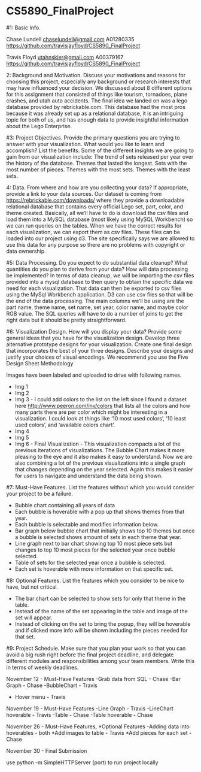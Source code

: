 # CS5890_FinalProject

#1: Basic Info. 

Chase Lundell
chaselundell@gmail.com
A01280335
https://github.com/travisjayfloyd/CS5890_FinalProject

Travis Floyd
utahnskier@gmail.com
A00379167
https://github.com/travisjayfloyd/CS5890_FinalProject

2: Background and Motivation. Discuss your motivations and reasons for choosing this project, especially any background or research        interests that may have influenced your decision.
   We discussed about 8 different options for this assignment that consisted of things like tourism, tornadoes, plane crashes, and utah    auto accidents. The final idea we landed on was a lego database provided by rebrickable.com. This database had the most pros because    it was already set up as a relational database, it is an intriguing topic for both of us, and has enough data to provide insightful      information about the Lego Enterprise.  

#3: Project Objectives. Provide the primary questions you are trying to answer with your visualization. What would you like to learn and     accomplish? List the benefits.
    Some of the different insights we are going to gain from our visualization include:
    The trend of sets released per year over the history of the database.
    Themes that lasted the longest.
    Sets with the most number of pieces.
    Themes with the most sets.
    Themes with the least sets.
    
4: Data. From where and how are you collecting your data? If appropriate, provide a link to your data sources.
   Our dataset is coming from https://rebrickable.com/downloads/ where they provide a downloadable relational database that contains        every official Lego set, part, color, and theme created. Basically, all we’ll have to do is download the csv files and load them into    a MySQL database (most likely using MySQL Workbench) so we can run queries on the tables. When we have the correct results for each      visualization, we can export them as csv files. These files can be loaded into our project using d3. The site specifically says we      are allowed to use this data for any purpose so there are no problems with copyright or data ownership.

#5: Data Processing. Do you expect to do substantial data cleanup? What quantities do you plan to derive from your data? How will data      processing be implemented?
   In terms of data cleanup, we will be importing the csv files provided into a mysql database to then query to obtain the specific data    we need for each visualization. That data can then be exported to csv files using the MySql Workbench application. D3 can use csv        files so that will be the end of the data processing. The main columns we’ll be using are the part name, theme name, set name, set      year, color name, and maybe color RGB value. The SQL queries will have to do a number of joins to get the right data but it should be    pretty straightforward.

#6: Visualization Design. How will you display your data? Provide some general ideas that you have for the visualization design. Develop     three alternative prototype designs for your visualization. Create one final design that incorporates the best of your three             designs. Describe your designs and justify your choices of visual encodings. We recommend you use the Five Design Sheet Methodology 

Images have been labeled and uploaded to drive with following names.
 - Img 1
 - Img 2
 - Img 3 - I could add colors to the list on the left since I found a dataset here http://www.peeron.com/inv/colors that lists all the             colors and how many parts there are per color which might be interesting in a visualization. I could look at things like ‘10             most used colors’,  ‘10 least used colors’, and ‘available colors chart’.
 - Img 4
 - Img 5
 - Img 6 - Final Visualization - This visualization compacts a lot of the previous iterations of visualizations.  The Bubble Chart makes            it more pleasing to the eye and it also makes it easy to understand. Now we are also combining a lot of the previous                    visualizations into a single graph that changes depending on the year selected.  Again this makes it easier for users to                navigate and understand the data being shown.

#7: Must-Have Features. List the features without which you would consider your project to be a failure.
 - Bubble chart containing all years of data
 - Each bubble is hoverable with a pop up that shows themes from that year.
 - Each bubble is selectable and modifies information below.
 - Bar graph below bubble chart that initially shows top 10 themes but once a bubble is selected shows amount of sets in each theme that    year.
 - Line graph next to bar chart showing top 10 most piece sets but changes to top 10 most pieces for the selected year once bubble          selected.
 - Table of sets for the selected year once a bubble is selected. 
 - Each set is hoverable with more information on that specific set.

#8: Optional Features. List the features which you consider to be nice to have, but not critical.
 - The bar chart can be selected to show sets for only that theme in the table.
 - Instead of the name of the set appearing in the table and image of the set will appear.
 - Instead of clicking on the set to bring the popup, they will be hoverable and if clicked more info will be shown including the pieces    needed for that set.

#9: Project Schedule. Make sure that you plan your work so that you can avoid a big rush right before the final project deadline, and delegate different modules and responsibilities among your team members. Write this in terms of weekly deadlines.

November 12 - Must-Have Features
  -Grab data from SQL - Chase
  -Bar Graph - Chase
  -BubbleChart - Travis
  - Hover menu - Travis
  
November 19 - Must-Have Features
  -Line Graph - Travis
  -LineChart hoverable - Travis
  -Table - Chase
  -Table hoverable - Chase
  
November 26 - Must-Have Features, *Optional Features
  -Adding data into hoverables - both
  *Add images to table - Travis
  *Add pieces for each set - Chase
  
November 30 - Final Submission


use python -m SimpleHTTPServer (port) to run project locally 
